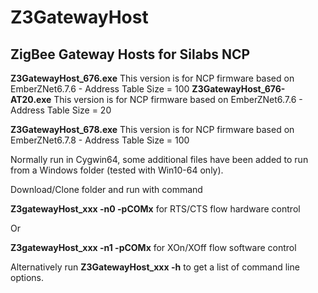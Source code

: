 # Z3GatewayHost
##  ZigBee Gateway Hosts for Silabs NCP

__Z3GatewayHost_676.exe__
This version is for NCP firmware based on EmberZNet6.7.6  - Address Table Size = 100
__Z3GatewayHost_676-AT20.exe__
This version is for NCP firmware based on EmberZNet6.7.6 - Address Table Size = 20

__Z3GatewayHost_678.exe__
This version is for NCP firmware based on EmberZNet6.7.8 - Address Table Size = 100


Normally run in Cygwin64, some additional files have been added to run from a Windows folder (tested with Win10-64 only). 

Download/Clone folder and run with command

__Z3gatewayHost_xxx -n0 -pCOMx__ for RTS/CTS flow hardware control

Or

__Z3gatewayHost_xxx -n1 -pCOMx__ for XOn/XOff flow software control

Alternatively run 
__Z3GatewayHost_xxx -h__ to get a list of command line options.


